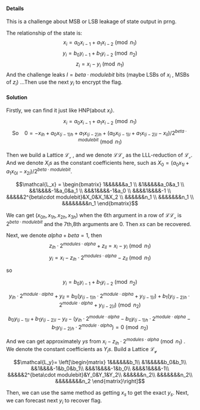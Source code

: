 #### Details

This is a challenge about MSB or LSB leakage of state output in prng.

The relationship of the state is:
$$x_i = a_0 x_{i-1}+a_1x_{i-2}\pmod {n_1}$$
$$y_i = b_0 y_{i-1}+b_1y_{i-2}\pmod {n_2}$$
$$z_i=x_i-y_i\pmod {n_1}$$
And the challenge leaks $I = beta\cdot modulebit$ bits (maybe LSBs of $x_i$ , MSBs of $z_i$) ...Then use the next $y_i$ to encrypt the flag.

#### Solution

Firstly, we can find it just like HNP(about $x_i$).
$$x_i = a_0 x_{i-1}+a_1x_{i-2}\pmod {n_1}$$
$$\text{So  }\ \ \ 0 =-x_{ih} +  a_0 x_{(i-1)h}+a_1x_{(i-2)h} + (a_0x_{(i-1)l}+a_1x_{(i-2)l} - x_{il})/2^{beta\cdot modulebit}\pmod {n_1}$$

Then we build a Lattice $\mathcal{L_x}$ , and we denote $\mathcal{LL_x}$ as the LLL-reduction of $\mathcal{L_x}$. And we denote $X_is$ as the constant coefficients here, such as $X_0 = (a_0x_{1l}+a_1x_{0l} - x_{2l})/2^{beta\cdot modulebit}$.

$$\mathcal{L_x} = 
\begin{bmatrix}
1&&&&&&a_1 \\
&1&&&&&a_0&a_1 \\
&&1&&&&-1&a_0&a_1 \\
&&&1&&&&-1&a_0 \\
&&&&1&&&&-1 \\
&&&&&2^{beta\cdot modulebit}&X_0&X_1&X_2 \\
&&&&&&n_1 \\
&&&&&&&n_1 \\
&&&&&&&&n_1
\end{bmatrix}$$

We can get $(x_{0h},x_{1h},x_{2h},x_{3h})$ when the 6th argument in a row of $\mathcal{LL_x}$ is $2^{beta\cdot modulebit}$ and the 7th,8th arguments are 0. Then $xs$ can be recovered.



Next, we denote $alpha+beta=1$, then
$$z_{ih}\cdot 2^{modules\cdot alpha}+z_{il} = x_i-y_i\pmod {n_1}$$
$$y_i =x_i - z_{ih}\cdot 2^{modules\cdot alpha} - z_{il} \pmod {n_1}$$

so

$$y_i = b_0 y_{i-1}+b_1y_{i-2}\pmod {n_2}$$

$$y_{ih}\cdot 2^{module\cdot alpha} + y_{il} = b_0(y_{(i-1)h}\cdot 2^{module\cdot alpha} + y_{(i-1)l})+b_1(y_{(i-2)h}\cdot 2^{module\cdot alpha} + y_{(i-2)l})\pmod {n_2}$$

$$b_0y_{(i-1)l}+b_1y_{(i-2)l}-y_{il} - (y_{ih}\cdot 2^{module\cdot alpha}-b_0y_{(i-1)h}\cdot 2^{module\cdot alpha}-b_1y_{(i-2)h}\cdot 2^{module\cdot alpha})=0\pmod {n_2}$$

And we can get approximately $ys$ from $x_i - z_{ih}\cdot 2^{modules\cdot alpha}\pmod {n_1}$ . We denote the constant coefficients as $Y_is$. Build a Lattice $\mathcal{L_y}$

$$\mathcal{L_y}=
\left[\begin{matrix}
1&&&&&&b_1\\
&1&&&&&b_0&b_1\\
&&1&&&&-1&b_0&b_1\\
&&&1&&&&-1&b_0\\
&&&&1&&&&-1\\
&&&&&2^{beta\cdot modulebit}&Y_0&Y_1&Y_2\\
&&&&&&n_2\\
&&&&&&&n_2\\
&&&&&&&&n_2
\end{matrix}\right]$$

Then, we can use the same method as getting $x_s$ to get the exact $y_s$. Next, we can forecast next $y_i$ to recover flag.
